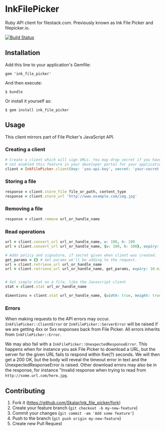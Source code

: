 # InkFilePicker

Ruby API client for filestack.com. Previously known as Ink File Picker and filepicker.io.

[![Build Status](https://travis-ci.org/Skalar/ink_file_picker.svg?branch=master)](https://travis-ci.org/Skalar/ink_file_picker)


## Installation

Add this line to your application's Gemfile:

    gem 'ink_file_picker'

And then execute:

    $ bundle

Or install it yourself as:

    $ gem install ink_file_picker



## Usage

This client mirrors part of File Picker's JavaScript API.



### Creating a client

```ruby
# Create a client which will sign URLs. You may drop secret if you have
# not enabled this feature in your developer portal for your application.
client = InkFilePicker.client(key: 'you-api-key', secret: 'your-secret')
```

### Storing a file
```ruby
response = client.store_file file_or_path, content_type
response = client.store_url 'http://www.example.com/img.jpg'
```

### Removing a file
```ruby
response = client.remove url_or_handle_name
```

### Read operations
```ruby
url = client.convert_url url_or_handle_name, w: 100, h: 100
url = client.convert_url url_or_handle_name, {w: 100, h: 100}, expiry: 10.minutes.from_now.to_i

# Adds policy and signature, if secret given when client was created.
get_params = {} # Get params we'll be adding to the request.
url = client.retrieve_url url_or_handle_name
url = client.retrieve_url url_or_handle_name, get_params, expiry: 10.minutes.from_now.to_i


# Get simple stat on a file, like the Javascript client
stat = client.stat url_or_handle_name

dimentions = client.stat url_or_handle_name, {width: true, height: true}
```

### Errors

When making requests to the API errors may occur. `InkFilePicker::ClientError` or `InkFilePicker::ServerError` will
be raised if we are getting 4xx or 5xx responses back from File Picker. All errors inherits from `InkFilePicker::Error`.

We may also fail with a `InkFilePicker::UnexpectedResponseError`. This happens when for instance you ask File Picker
to download a URL, but the server for the given URL fails to respond within five(?) seconds. We will then get a 200 OK,
but the body will reveal the timeout error in text and the UnexpectedResponseError is raised.
Other download errors may also be in the response, for instance "Invalid response when trying to read from `http://some.url.com/here.jpg`.

## Contributing

1. Fork it (https://github.com/Skalar/ink_file_picker/fork)
2. Create your feature branch (`git checkout -b my-new-feature`)
3. Commit your changes (`git commit -am 'Add some feature'`)
4. Push to the branch (`git push origin my-new-feature`)
5. Create new Pull Request
